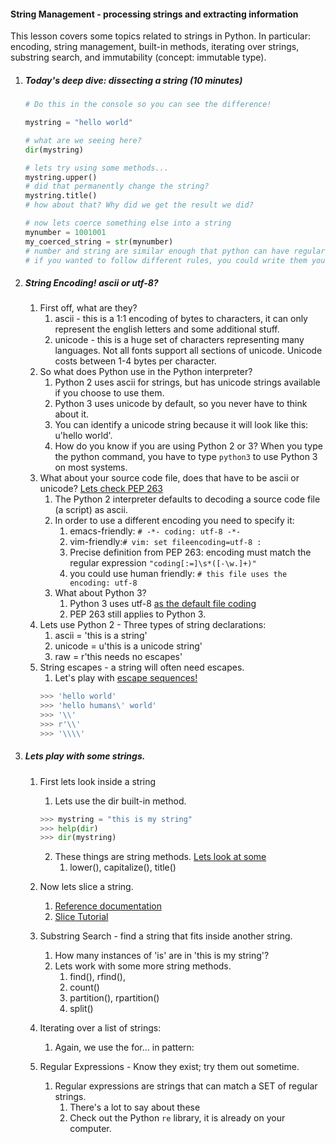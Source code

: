 

#### String Management - processing strings and extracting information

This lesson covers some topics related to strings in Python. In particular: encoding, string management, built-in methods, iterating over strings, substring search, and immutability (concept: immutable type).


1. ##### Today's deep dive: dissecting a string (10 minutes)

    ```python
    # Do this in the console so you can see the difference!

    mystring = "hello world"

    # what are we seeing here?
    dir(mystring)

    # lets try using some methods...
    mystring.upper()
    # did that permanently change the string?
    mystring.title()
    # how about that? Why did we get the result we did?
    
    # now lets coerce something else into a string
    mynumber = 1001001
    my_coerced_string = str(mynumber)
    # number and string are similar enough that python can have regular rules to do this
    # if you wanted to follow different rules, you could write them yourself
    ```



2. ##### String Encoding! ascii or utf-8?
    1. First off, what are they?
        1. ascii - this is a 1:1 encoding of bytes to characters, it can only represent the english letters and some additional stuff.
        2. unicode - this is a huge set of characters representing many languages. Not all fonts support all sections of unicode. Unicode costs between 1-4 bytes per character.
    2. So what does Python use in the Python interpreter?
        1. Python 2 uses ascii for strings, but has unicode strings available if you choose to use them.
        2. Python 3 uses unicode by default, so you never have to think about it.
        3. You can identify a unicode string because it will look like this: u'hello world'.
        4. How do you know if you are using Python 2 or 3? When you type the python command, you have to type `python3` to use Python 3 on most systems.
    3. What about your source code file, does that have to be ascii or unicode? [Lets check PEP 263](https://www.python.org/dev/peps/pep-0263/)
        1. The Python 2 interpreter defaults to decoding a source code file (a script) as ascii.
        2. In order to use a different encoding you need to specify it:
            1. emacs-friendly: `# -*- coding: utf-8 -*-`
            2. vim-friendly:`# vim: set fileencoding=utf-8 :`
            3. Precise definition from PEP 263: encoding must match the regular expression `"coding[:=]\s*([-\w.]+)"`
            4. you could use human friendly: `# this file uses the encoding: utf-8`
        3. What about Python 3?
            1. Python 3 uses utf-8 [as the default file coding](https://docs.python.org/3.3/howto/unicode.html#the-string-type)
            2. PEP 263 still applies to Python 3.
    4. Lets use Python 2 - Three types of string declarations:
        1. ascii = 'this is a string'
        2. unicode = u'this is a unicode string'
        3. raw = r'this needs no escapes'
    5. String escapes - a string will often need escapes.
        1.  Let's play with [escape sequences!](https://docs.python.org/2/reference/lexical_analysis.html#string-literals)
        ```python
        >>> 'hello world'
        >>> 'hello humans\' world'
        >>> '\\'
        >>> r'\\'
        >>> '\\\\'
        ```

3. ##### Lets play with some strings.

    1. First lets look inside a string
        1. Lets use the dir built-in method.
        ```python
        >>> mystring = "this is my string"
        >>> help(dir)
        >>> dir(mystring)
        ```
        2. These things are string methods. [Lets look at some](https://docs.python.org/2/library/stdtypes.html#string-methods)
            1. lower(), capitalize(), title()
    

    2. Now lets slice a string.
        1. [Reference documentation](https://docs.python.org/2/reference/expressions.html#slicings)
        2. [Slice Tutorial](https://docs.python.org/2/tutorial/introduction.html#strings)

    3. Substring Search - find a string that fits inside another string.
        1. How many instances of 'is' are in 'this is my string'?
        2. Lets work with some more string methods.
            1. find(), rfind(), 
            2. count()
            3. partition(), rpartition()
            4. split()

    4. Iterating over a list of strings:
        1. Again, we use the for... in pattern:

    5. Regular Expressions - Know they exist; try them out sometime.
        1. Regular expressions are strings that can match a SET of regular strings.
            1. There's a lot to say about these
            2. Check out the Python `re` library, it is already on your computer.
